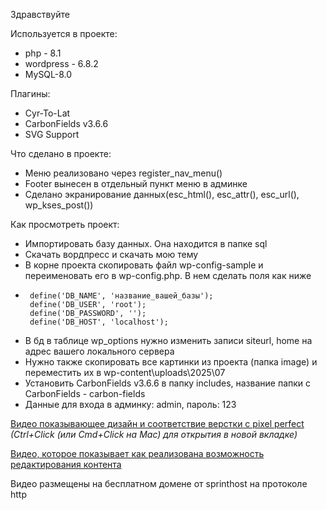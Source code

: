Здравствуйте

Используется в проекте:
- php - 8.1
- wordpress - 6.8.2
- MySQL-8.0

Плагины:
- Cyr-To-Lat
- CarbonFields v3.6.6
- SVG Support

Что сделано в проекте:
- Меню реализовано через register_nav_menu()
- Footer вынесен в отдельный пункт меню в админке
- Сделано экранирование данных(esc_html(), esc_attr(), esc_url(), wp_kses_post())

Как просмотреть проект:
- Импортировать базу данных. Она находится в папке sql
- Скачать вордпресс и скачать мою тему
- В корне проекта скопировать файл wp-config-sample и переименовать его в wp-config.php. В нем сделать поля как ниже
-      define('DB_NAME', 'название_вашей_базы');
       define('DB_USER', 'root');
       define('DB_PASSWORD', ''); 
       define('DB_HOST', 'localhost');
- В бд в таблице wp_options нужно изменить записи siteurl, home на адрес вашего локального сервера
- Нужно также скопировать все картинки из проекта (папка image) и переместить их в wp-content\uploads\2025\07
- Установить CarbonFields v3.6.6 в папку includes, название папки с CarbonFields - carbon-fields
- Данные для входа в админку: admin, пароль: 123

[Видео показывающее дизайн и соответствие верстки с pixel perfect](http://a1138732.xsph.ru/bandicam%202025-07-26%2020-48-29-650%20(online-video-cutter.com).mp4) *(Ctrl+Click (или Cmd+Click на Mac) для открытия в новой вкладке)*

[Видео, которое показывает как реализована возможность редактирования контента](http://a1138732.xsph.ru/content-editing.mp4)

Видео размещены на бесплатном домене от sprinthost на протоколе http
